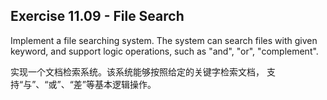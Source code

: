 ## Exercise 11.09 - File Search

Implement a file searching system. 
The system can search files with given keyword, 
and support logic operations, such as "and", "or", "complement".

实现一个文档检索系统。该系统能够按照给定的关键字检索文档，
支持“与”、“或”、“差”等基本逻辑操作。
